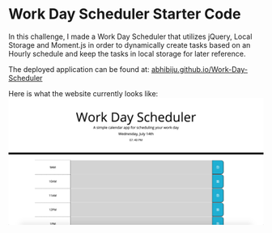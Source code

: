 # Work Day Scheduler Starter Code

In this challenge, I made a Work Day Scheduler that utilizes jQuery, Local Storage and Moment.js in order to dynamically create tasks based on an Hourly schedule and keep the tasks in local storage for later reference.

The deployed application can be found at: [abhibiju.github.io/Work-Day-Scheduler](https://abhibiju.github.io/Work-Day-Scheduler)

Here is what the website currently looks like:
![Screenshot of Application](./Develop/WDS.png?raw=true "Screenshot of Word Day Scheduler Site")
